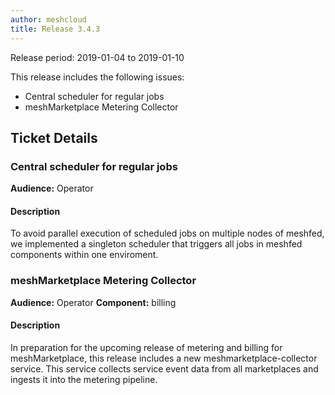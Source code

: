 ```yaml
---
author: meshcloud
title: Release 3.4.3
---
```


Release period: 2019-01-04 to 2019-01-10

This release includes the following issues:
* Central scheduler for regular jobs
* meshMarketplace Metering Collector
<!--truncate-->

## Ticket Details
### Central scheduler for regular jobs
**Audience:** Operator


#### Description
To avoid parallel execution of scheduled jobs on multiple nodes of meshfed, we implemented a singleton scheduler that triggers all jobs in meshfed components within one enviroment.

### meshMarketplace Metering Collector
**Audience:** Operator
**Component:** billing


#### Description
In preparation for the upcoming release of metering and billing for meshMarketplace, this release includes a new 
meshmarketplace-collector service. This service collects service event data from all marketplaces and ingests 
it into the metering pipeline.

